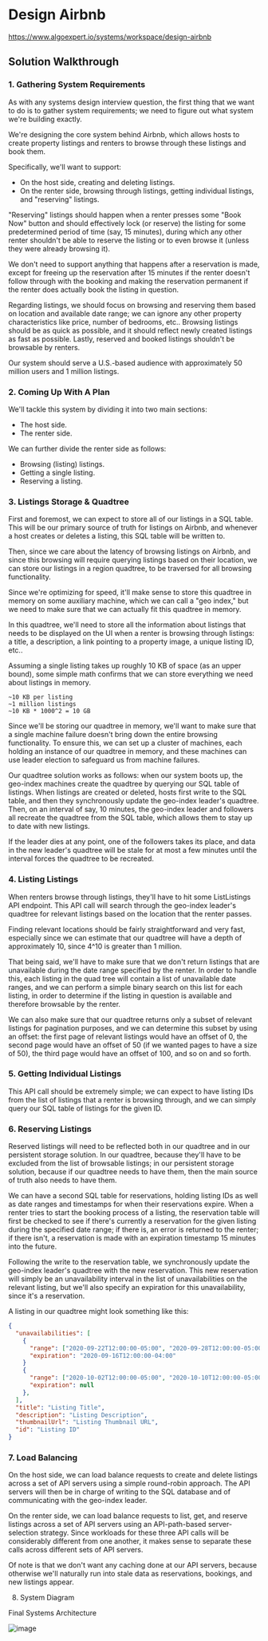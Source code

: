 # Design Airbnb

https://www.algoexpert.io/systems/workspace/design-airbnb

## Solution Walkthrough

### 1. Gathering System Requirements

As with any systems design interview question, the first thing that we want to do is to gather system requirements; we need to figure out what system we're building exactly.

We're designing the core system behind Airbnb, which allows hosts to create property listings and renters to browse through these listings and book them.

Specifically, we'll want to support:

- On the host side, creating and deleting listings.
- On the renter side, browsing through listings, getting individual listings, and "reserving" listings.

"Reserving" listings should happen when a renter presses some "Book Now" button and should effectively lock (or reserve) the listing for some predetermined period of time (say, 15 minutes), during which any other renter shouldn't be able to reserve the listing or to even browse it (unless they were already browsing it).

We don't need to support anything that happens after a reservation is made, except for freeing up the reservation after 15 minutes if the renter doesn't follow through with the booking and making the reservation permanent if the renter does actually book the listing in question.

Regarding listings, we should focus on browsing and reserving them based on location and available date range; we can ignore any other property characteristics like price, number of bedrooms, etc.. Browsing listings should be as quick as possible, and it should reflect newly created listings as fast as possible. Lastly, reserved and booked listings shouldn't be browsable by renters.

Our system should serve a U.S.-based audience with approximately 50 million users and 1 million listings.



### 2. Coming Up With A Plan

We'll tackle this system by dividing it into two main sections:

- The host side.
- The renter side.

We can further divide the renter side as follows:

- Browsing (listing) listings.
- Getting a single listing.
- Reserving a listing.



### 3. Listings Storage & Quadtree

First and foremost, we can expect to store all of our listings in a SQL table. This will be our primary source of truth for listings on Airbnb, and whenever a host creates or deletes a listing, this SQL table will be written to.

Then, since we care about the latency of browsing listings on Airbnb, and since this browsing will require querying listings based on their location, we can store our listings in a region quadtree, to be traversed for all browsing functionality.

Since we're optimizing for speed, it'll make sense to store this quadtree in memory on some auxiliary machine, which we can call a "geo index," but we need to make sure that we can actually fit this quadtree in memory.

In this quadtree, we'll need to store all the information about listings that needs to be displayed on the UI when a renter is browsing through listings: a title, a description, a link pointing to a property image, a unique listing ID, etc..

Assuming a single listing takes up roughly 10 KB of space (as an upper bound), some simple math confirms that we can store everything we need about listings in memory.

```
~10 KB per listing
~1 million listings
~10 KB * 1000^2 = 10 GB
```

Since we'll be storing our quadtree in memory, we'll want to make sure that a single machine failure doesn't bring down the entire browsing functionality. To ensure this, we can set up a cluster of machines, each holding an instance of our quadtree in memory, and these machines can use leader election to safeguard us from machine failures.

Our quadtree solution works as follows: when our system boots up, the geo-index machines create the quadtree by querying our SQL table of listings. When listings are created or deleted, hosts first write to the SQL table, and then they synchronously update the geo-index leader's quadtree. Then, on an interval of say, 10 minutes, the geo-index leader and followers all recreate the quadtree from the SQL table, which allows them to stay up to date with new listings.

If the leader dies at any point, one of the followers takes its place, and data in the new leader's quadtree will be stale for at most a few minutes until the interval forces the quadtree to be recreated.



### 4. Listing Listings

When renters browse through listings, they'll have to hit some ListListings API endpoint. This API call will search through the geo-index leader's quadtree for relevant listings based on the location that the renter passes.

Finding relevant locations should be fairly straightforward and very fast, especially since we can estimate that our quadtree will have a depth of approximately 10, since 4^10 is greater than 1 million.

That being said, we'll have to make sure that we don't return listings that are unavailable during the date range specified by the renter. In order to handle this, each listing in the quad tree will contain a list of unavailable date ranges, and we can perform a simple binary search on this list for each listing, in order to determine if the listing in question is available and therefore browsable by the renter.

We can also make sure that our quadtree returns only a subset of relevant listings for pagination purposes, and we can determine this subset by using an offset: the first page of relevant listings would have an offset of 0, the second page would have an offset of 50 (if we wanted pages to have a size of 50), the third page would have an offset of 100, and so on and so forth.



### 5. Getting Individual Listings

This API call should be extremely simple; we can expect to have listing IDs from the list of listings that a renter is browsing through, and we can simply query our SQL table of listings for the given ID.



### 6. Reserving Listings

Reserved listings will need to be reflected both in our quadtree and in our persistent storage solution. In our quadtree, because they'll have to be excluded from the list of browsable listings; in our persistent storage solution, because if our quadtree needs to have them, then the main source of truth also needs to have them.

We can have a second SQL table for reservations, holding listing IDs as well as date ranges and timestamps for when their reservations expire. When a renter tries to start the booking process of a listing, the reservation table will first be checked to see if there's currently a reservation for the given listing during the specified date range; if there is, an error is returned to the renter; if there isn't, a reservation is made with an expiration timestamp 15 minutes into the future.

Following the write to the reservation table, we synchronously update the geo-index leader's quadtree with the new reservation. This new reservation will simply be an unavailability interval in the list of unavailabilities on the relevant listing, but we'll also specify an expiration for this unavailability, since it's a reservation.

A listing in our quadtree might look something like this:

```json
{
  "unavailabilities": [
    {
      "range": ["2020-09-22T12:00:00-05:00", "2020-09-28T12:00:00-05:00"],
      "expiration": "2020-09-16T12:00:00-04:00"
    }
    {
      "range": ["2020-10-02T12:00:00-05:00", "2020-10-10T12:00:00-05:00"],
      "expiration": null
    },
  ],
  "title": "Listing Title",
  "description": "Listing Description",
  "thumbnailUrl": "Listing Thumbnail URL",
  "id": "Listing ID"
}
```



### 7. Load Balancing

On the host side, we can load balance requests to create and delete listings across a set of API servers using a simple round-robin approach. The API servers will then be in charge of writing to the SQL database and of communicating with the geo-index leader.

On the renter side, we can load balance requests to list, get, and reserve listings across a set of API servers using an API-path-based server-selection strategy. Since workloads for these three API calls will be considerably different from one another, it makes sense to separate these calls across different sets of API servers.

Of note is that we don't want any caching done at our API servers, because otherwise we'll naturally run into stale data as reservations, bookings, and new listings appear.



8. System Diagram

Final Systems Architecture

![image](https://assets.algoexpert.io/course-assets/systemsexpert/airbnb-system-diagram.svg)